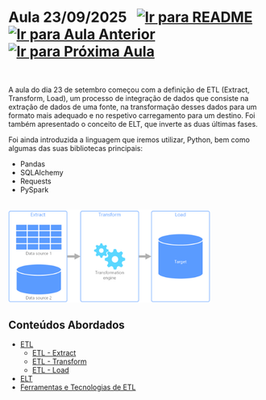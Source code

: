 # Aula 23/09/2025 &nbsp; [![Ir para README](https://img.shields.io/badge/Indice-Verde?style=for-the-badge)](../README.md#indice) &nbsp; [![Ir para Aula Anterior](https://img.shields.io/badge/Anterior-Aula%202-007ACC?style=for-the-badge)](../aulas/16-09-2025.md) &nbsp; [![Ir para Próxima Aula](https://img.shields.io/badge/Próxima-Aula%204-007ACC?style=for-the-badge)](../aulas/30-09-2025.md)

</br>

<p>
A aula do dia 23 de setembro começou com a definição de ETL (Extract, Transform, Load), um processo de integração de dados que consiste na extração de dados de uma fonte, na transformação desses dados para um formato mais adequado e no respetivo carregamento para um destino. 
Foi também apresentado o conceito de ELT, que inverte as duas últimas fases.
</p>

<p>
Foi ainda introduzida a linguagem que iremos utilizar, Python, bem como algumas das suas bibliotecas principais:
</p>

<ul>
  <li>Pandas</li>
  <li>SQLAlchemy</li>
  <li>Requests</li>
  <li>PySpark</li>
</ul>

</br>

<img src="../img/etl.png" width="400px" alt="Diagram das fases do ETL">

## Conteúdos Abordados

- [ETL](../apontamentos/ETL.md)
  - [ETL - Extract](../apontamentos/ETL%20-%20Fase%201.md)
  - [ETL - Transform](../apontamentos/ETL%20-%20Fase%202.md)
  - [ETL - Load](../apontamentos/ETL%20-%20Fase%203.md)
- [ELT](../apontamentos/ELT.md)
- [Ferramentas e Tecnologias de ETL](../apontamentos/ferramentas%20e%20tecnologias%20de%20ETL.md)
